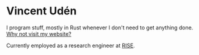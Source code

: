 # Vincent Udén

I program stuff, mostly in Rust whenever I don't need to get anything done. [Why not visit my website?](http://vincentuden.xyz/)

Currently employed as a research engineer at [RISE](https://www.ri.se/).
